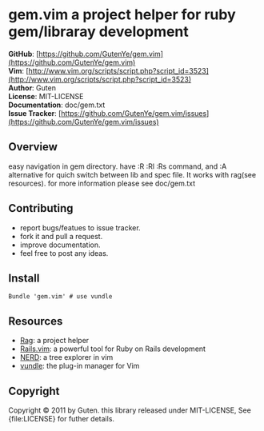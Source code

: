 gem.vim a project helper for ruby gem/libraray development
===========================================================

**GitHub**: [https://github.com/GutenYe/gem.vim](https://github.com/GutenYe/gem.vim) <br/>
**Vim**: [http://www.vim.org/scripts/script.php?script_id=3523](http://www.vim.org/scripts/script.php?script_id=3523) <br/>
**Author**:	Guten <br/>
**License**: MIT-LICENSE <br/>
**Documentation**: doc/gem.txt <br/>
**Issue Tracker**: [https://github.com/GutenYe/gem.vim/issues](https://github.com/GutenYe/gem.vim/issues) <br/>

Overview
--------

easy navigation in gem directory. have :R :Rl :Rs command, and :A alternative for quich switch between lib and spec file. It works with rag(see resources). for more information please see doc/gem.txt

Contributing
-------------

* report bugs/featues to issue tracker.
* fork it and pull a request.
* improve documentation.
* feel free to post any ideas. 

Install
-------

	Bundle 'gem.vim' # use vundle


Resources
---------

* [Rag](https://github.com/GutenYe/rag): a project helper
* [Rails.vim](https://github.com/tpope/vim-rails): a powerful tool for Ruby on Rails development
* [NERD](https://github.com/scrooloose/nerdtree): a tree explorer in vim
* [vundle](https://github.com/gmarik/vundle): the plug-in manager for Vim

Copyright
---------
Copyright &copy; 2011 by Guten. this library released under MIT-LICENSE, See {file:LICENSE} for futher details.
